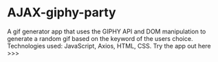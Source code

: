 # AJAX-giphy-party
A gif generator app that uses the GIPHY API and DOM manipulation to generate a random gif based on the keyword of the users choice.
Technologies used: JavaScript, Axios, HTML, CSS. 
Try the app out here >>> 
